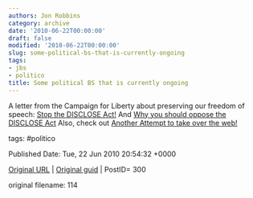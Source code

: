 ```yaml
---
authors: Jon Robbins
category: archive
date: '2010-06-22T00:00:00'
draft: false
modified: '2010-06-22T00:00:00'
slug: some-political-bs-that-is-currently-ongoing
tags:
- jbs
- politico
title: Some political BS that is currently ongoing
---
```


A letter from the Campaign for Liberty about preserving our freedom of speech:  [Stop the DISCLOSE Act!](http://www.campaignforliberty.com/blog.php?view=36255)
And [Why you should oppose the DISCLOSE Act](http://www.campaignforliberty.com/blog.php?view=36301)
Also, check out [Another Attempt to take over the web!](http://www.campaignforliberty.com/blog.php?view=36327)




tags: #politico 


Published Date: Tue, 22 Jun 2010 20:54:32 +0000 

[Original URL](http://factorq.net/2010/06/22/some-political-bs-that-is-currently-ongoing/) | [Original guid](http://factorq.net/?p=300) | PostID= 300

 original filename: 114
